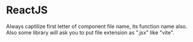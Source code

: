 # ReactJS

Always captilize first letter of component file name, its function name also.
Also some library will ask you to put file extension as ".jsx" like "vite".